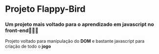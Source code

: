 <h1>Projeto Flappy-Bird</h1>

### Um projeto mais voltado para o aprendizado em javascript no front-end🤗🤗🤗

Projeto voltado para manipulação do **DOM** e bastante javascript para criação de todo o **jogo**

